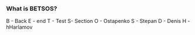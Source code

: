 ### What is BETSOS?
B - Back
E - end
T - Test
S- Section
O - Ostapenko
S - Stepan
D - Denis
H - hHarlamov